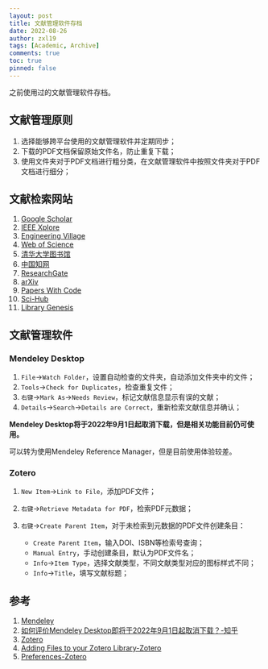 ```yaml
---
layout: post
title: 文献管理软件存档
date: 2022-08-26
author: zxl19
tags: [Academic, Archive]
comments: true
toc: true
pinned: false
---
```


之前使用过的文献管理软件存档。

<!-- more -->

## 文献管理原则

1. 选择能够跨平台使用的文献管理软件并定期同步；
2. 下载的PDF文档保留原始文件名，防止重复下载；
3. 使用文件夹对于PDF文档进行粗分类，在文献管理软件中按照文件夹对于PDF文档进行细分；

## 文献检索网站

1. [Google Scholar](https://scholar.google.com)
2. [IEEE Xplore](https://ieeexplore.ieee.org/Xplore/home.jsp)
3. [Engineering Village](https://www.engineeringvillage.com)
4. [Web of Science](https://www.webofscience.com)
5. [清华大学图书馆](https://lib.tsinghua.edu.cn)
6. [中国知网](https://www.cnki.net)
7. [ResearchGate](https://www.researchgate.net)
8. [arXiv](https://arxiv.org)
9. [Papers With Code](https://paperswithcode.com)
10. [Sci-Hub](https://sci-hub.se)
11. [Library Genesis](https://libgen.is)

## 文献管理软件

### Mendeley Desktop

1. `File`->`Watch Folder`，设置自动检查的文件夹，自动添加文件夹中的文件；
2. `Tools`->`Check for Duplicates`，检查重复文件；
3. `右键`->`Mark As`->`Needs Review`，标记文献信息显示有误的文献；
4. `Details`->`Search`->`Details are Correct`，重新检索文献信息并确认；

**Mendeley Desktop将于2022年9月1日起取消下载，但是相关功能目前仍可使用。**

可以转为使用Mendeley Reference Manager，但是目前使用体验较差。

### Zotero

1. `New Item`->`Link to File`，添加PDF文件；
2. `右键`->`Retrieve Metadata for PDF`，检索PDF元数据；
3. `右键`->`Create Parent Item`，对于未检索到元数据的PDF文件创建条目：

    - `Create Parent Item`，输入DOI、ISBN等检索号查询；
    - `Manual Entry`，手动创建条目，默认为PDF文件名；
    - `Info`->`Item Type`，选择文献类型，不同文献类型对应的图标样式不同；
    - `Info`->`Title`，填写文献标题；

## 参考

1. [Mendeley](https://www.mendeley.com)
2. [如何评价Mendeley Desktop即将于2022年9月1日起取消下载？-知乎](https://www.zhihu.com/question/538837744)
3. [Zotero](https://www.zotero.org)
4. [Adding Files to your Zotero Library-Zotero](https://www.zotero.org/support/attaching_files)
5. [Preferences-Zotero](https://www.zotero.org/support/preferences/search)
